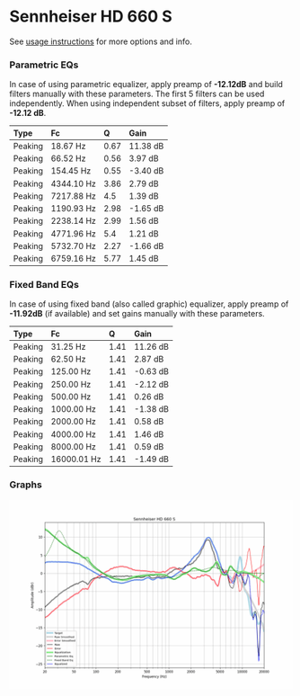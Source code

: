 # Sennheiser HD 660 S
See [usage instructions](https://github.com/jaakkopasanen/AutoEq#usage) for more options and info.

### Parametric EQs
In case of using parametric equalizer, apply preamp of **-12.12dB** and build filters manually
with these parameters. The first 5 filters can be used independently.
When using independent subset of filters, apply preamp of **-12.12 dB**.

| Type    | Fc         |    Q | Gain     |
|:--------|:-----------|:-----|:---------|
| Peaking | 18.67 Hz   | 0.67 | 11.38 dB |
| Peaking | 66.52 Hz   | 0.56 | 3.97 dB  |
| Peaking | 154.45 Hz  | 0.55 | -3.40 dB |
| Peaking | 4344.10 Hz | 3.86 | 2.79 dB  |
| Peaking | 7217.88 Hz | 4.5  | 1.39 dB  |
| Peaking | 1190.93 Hz | 2.98 | -1.65 dB |
| Peaking | 2238.14 Hz | 2.99 | 1.56 dB  |
| Peaking | 4771.96 Hz | 5.4  | 1.21 dB  |
| Peaking | 5732.70 Hz | 2.27 | -1.66 dB |
| Peaking | 6759.16 Hz | 5.77 | 1.45 dB  |

### Fixed Band EQs
In case of using fixed band (also called graphic) equalizer, apply preamp of **-11.92dB**
(if available) and set gains manually with these parameters.

| Type    | Fc          |    Q | Gain     |
|:--------|:------------|:-----|:---------|
| Peaking | 31.25 Hz    | 1.41 | 11.26 dB |
| Peaking | 62.50 Hz    | 1.41 | 2.87 dB  |
| Peaking | 125.00 Hz   | 1.41 | -0.63 dB |
| Peaking | 250.00 Hz   | 1.41 | -2.12 dB |
| Peaking | 500.00 Hz   | 1.41 | 0.26 dB  |
| Peaking | 1000.00 Hz  | 1.41 | -1.38 dB |
| Peaking | 2000.00 Hz  | 1.41 | 0.58 dB  |
| Peaking | 4000.00 Hz  | 1.41 | 1.46 dB  |
| Peaking | 8000.00 Hz  | 1.41 | 0.59 dB  |
| Peaking | 16000.01 Hz | 1.41 | -1.49 dB |

### Graphs
![](./Sennheiser%20HD%20660%20S.png)